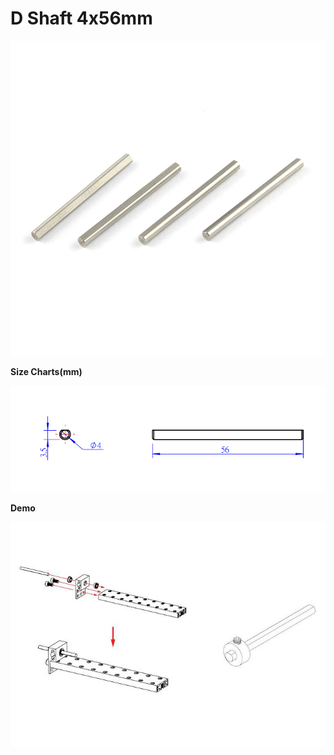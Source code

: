 # D Shaft 4x56mm

![](../../../../.gitbook/assets/0.jpeg)

**Size Charts\(mm\)**

![](../../../../.gitbook/assets/1%20%2848%29.png)

**Demo**

![](../../../../.gitbook/assets/2%20%288%29.jpeg)

